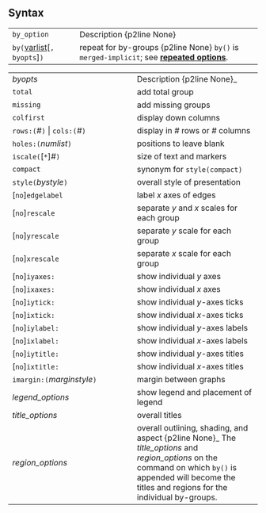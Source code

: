 ## Syntax

|                                                                                                     |                                                                                                                                                                                       |
|-----------------------------------------------------------------------------------------------------|---------------------------------------------------------------------------------------------------------------------------------------------------------------------------------------|
| `by_option`                                                                                         | Description {p2line None}                                                                                                                                                             |
| `by(`[varlist](http://www.stata.com/help.cgi?varlist)\[`, byopts`\]`)` | repeat for by-groups {p2line None} `by()` is `merged-implicit`; see [<strong>repeated options</strong>](http://www.stata.com/help.cgi?repeated%20options). |

<table class="standard">
<colgroup>
<col style="width: 50%" />
<col style="width: 50%" />
</colgroup>
<tbody>
<tr class="odd">
<td><var class="command">byopts</var></td>
<td>Description <span>{p2line None}_</td>
</tr>
<tr class="even">
<td><code class="command">total</code></td>
<td>add total group</td>
</tr>
<tr class="odd">
<td><code class="command">missing</code></td>
<td>add missing groups</td>
</tr>
<tr class="even">
<td><code class="command">colfirst</code></td>
<td>display down columns</td>
</tr>
<tr class="odd">
<td><code class="command">rows:(</code><var class="command">#</var><code class="command">)</code> | <code class="command">cols:(</code><var class="command">#</var><code class="command">)</code></td>
<td>display in <var class="command">#</var> rows or <var class="command">#</var> columns</td>
</tr>
<tr class="even">
<td><code class="command">holes:(</code><var class="command">numlist</var><code class="command">)</code></td>
<td>positions to leave blank</td>
</tr>
<tr class="odd">
<td><code class="command">iscale(</code>[<code class="command">*</code>]<var class="command">#</var><code class="command">)</code></td>
<td>size of text and markers</td>
</tr>
<tr class="even">
<td><code class="command">compact</code></td>
<td>synonym for <code class="command">style(compact)</code></td>
</tr>
<tr class="odd">
<td><code class="command">style(</code><var class="command">bystyle</var><code class="command">)</code></td>
<td>overall style of presentation</td>
</tr>
<tr class="even">
<td>[<code class="command">no</code>]<code class="command">edgelabel</code></td>
<td>label <var class="command">x</var> axes of edges</td>
</tr>
<tr class="odd">
<td>[<code class="command">no</code>]<code class="command">rescale</code></td>
<td>separate <var class="command">y</var> and <var class="command">x</var> scales for each group</td>
</tr>
<tr class="even">
<td>[<code class="command">no</code>]<code class="command">yrescale</code></td>
<td>separate <var class="command">y</var> scale for each group</td>
</tr>
<tr class="odd">
<td>[<code class="command">no</code>]<code class="command">xrescale</code></td>
<td>separate <var class="command">x</var> scale for each group</td>
</tr>
<tr class="even">
<td>[<code class="command">no</code>]<code class="command">iyaxes:</code></td>
<td>show individual <var class="command">y</var> axes</td>
</tr>
<tr class="odd">
<td>[<code class="command">no</code>]<code class="command">ixaxes:</code></td>
<td>show individual <var class="command">x</var> axes</td>
</tr>
<tr class="even">
<td>[<code class="command">no</code>]<code class="command">iytick:</code></td>
<td>show individual <var class="command">y</var>-axes ticks</td>
</tr>
<tr class="odd">
<td>[<code class="command">no</code>]<code class="command">ixtick:</code></td>
<td>show individual <var class="command">x</var>-axes ticks</td>
</tr>
<tr class="even">
<td>[<code class="command">no</code>]<code class="command">iylabel:</code></td>
<td>show individual <var class="command">y</var>-axes labels</td>
</tr>
<tr class="odd">
<td>[<code class="command">no</code>]<code class="command">ixlabel:</code></td>
<td>show individual <var class="command">x</var>-axes labels</td>
</tr>
<tr class="even">
<td>[<code class="command">no</code>]<code class="command">iytitle:</code></td>
<td>show individual <var class="command">y</var>-axes titles</td>
</tr>
<tr class="odd">
<td>[<code class="command">no</code>]<code class="command">ixtitle:</code></td>
<td>show individual <var class="command">x</var>-axes titles</td>
</tr>
<tr class="even">
<td><code class="command">imargin:(</code><var class="command">marginstyle</var><code class="command">)</code></td>
<td>margin between graphs</td>
</tr>
<tr class="odd">
<td><var class="command">legend_options</var></td>
<td>show legend and placement of legend</td>
</tr>
<tr class="even">
<td><var class="command">title_options</var></td>
<td>overall titles</td>
</tr>
<tr class="odd">
<td><var class="command">region_options</var></td>
<td>overall outlining, shading, and aspect <span>{p2line None}_
The <var class="command">title_options</var> and <var class="command">region_options</var> on the command on which <code class="command">by()</code> is appended will become the titles and regions for the individual by-groups.</td>
</tr>
</tbody>
</table>
